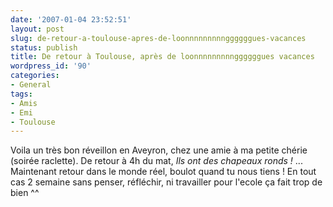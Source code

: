 ```yaml
---
date: '2007-01-04 23:52:51'
layout: post
slug: de-retour-a-toulouse-apres-de-loonnnnnnnnnggggggues-vacances
status: publish
title: De retour à Toulouse, après de loonnnnnnnnnggggggues vacances
wordpress_id: '90'
categories:
- General
tags:
- Amis
- Emi
- Toulouse
---
```


Voila un très bon réveillon en Aveyron, chez une amie à ma petite chérie (soirée raclette). De retour à 4h du mat, _Ils ont des chapeaux ronds !_ ... Maintenant retour dans le monde réel, boulot quand tu nous tiens ! En tout cas 2 semaine sans penser, réfléchir, ni travailler pour l'ecole ça fait trop de bien ^^
